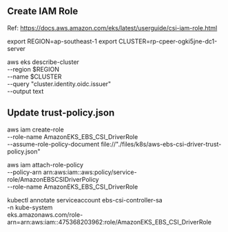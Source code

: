 ## Create IAM Role
Ref: https://docs.aws.amazon.com/eks/latest/userguide/csi-iam-role.html

export REGION=ap-southeast-1
export CLUSTER=rp-cpeer-ogki5jne-dc1-server

aws eks describe-cluster \
  --region $REGION \
  --name $CLUSTER \
  --query "cluster.identity.oidc.issuer" \
  --output text

## Update trust-policy.json 
aws iam create-role \
  --role-name AmazonEKS_EBS_CSI_DriverRole \
  --assume-role-policy-document file://"./files/k8s/aws-ebs-csi-driver-trust-policy.json"

aws iam attach-role-policy \
  --policy-arn arn:aws:iam::aws:policy/service-role/AmazonEBSCSIDriverPolicy \
  --role-name AmazonEKS_EBS_CSI_DriverRole

kubectl annotate serviceaccount ebs-csi-controller-sa \
    -n kube-system \
    eks.amazonaws.com/role-arn=arn:aws:iam::475368203962:role/AmazonEKS_EBS_CSI_DriverRole
